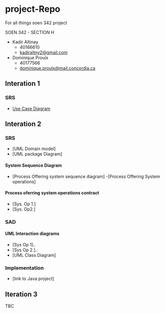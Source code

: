 # project-Repo
For all things soen 342 project

SOEN 342 - SECTION H
- Kadir Altinay 
  - 40166610
  - kadiraltny2@gmail.com
- Dominique Proulx
  -  40177566
  - dominique.proulx@mail.concordia.ca
## Interation 1

### SRS 
- [Use Case Diagram](SRS/UML_UseCase_v2.jpg)

## Interation 2 
### SRS
- [UML Domain model]
- [UML package Diagram]
#### System Sequence Diagram
- [Process Offering system sequence diagram]
-[Process Offering System operations]
#### Process oferring system operations contract
- [Sys. Op 1.]
- [Sys. Op2.]

### SAD 
#### UML Interaction diagrams
- [Sys Op 1]..
- [Sys Op 2.]..
- [UML Class Diagram]

### Implementation 
- [link to Java project]

## Iteration 3
TBC
